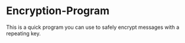 # Encryption-Program
This is a quick program you can use to safely encrypt messages with a repeating key. 
